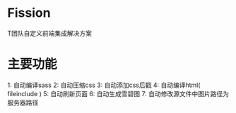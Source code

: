 # Fission
T团队自定义前端集成解决方案

# 主要功能
1: 自动编译sass
2: 自动压缩css
3: 自动添加css后戳
4: 自动编译html( fileinclude )
5: 自动刷新页面
6: 自动生成雪碧图
7: 自动修改源文件中图片路径为服务器路径
